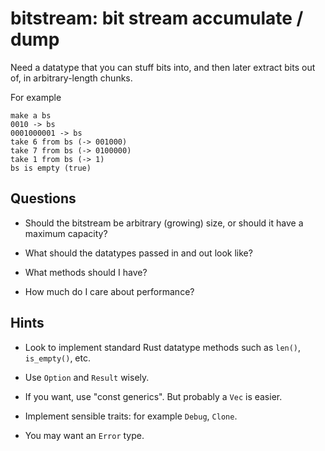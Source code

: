 # bitstream: bit stream accumulate / dump

Need a datatype that you can stuff bits into, and then later
extract bits out of, in arbitrary-length chunks.

For example

    make a bs
    0010 -> bs
    0001000001 -> bs
    take 6 from bs (-> 001000)
    take 7 from bs (-> 0100000)
    take 1 from bs (-> 1)
    bs is empty (true)

## Questions

* Should the bitstream be arbitrary (growing) size,
  or should it have a maximum capacity?

* What should the datatypes passed in and out look like?

* What methods should I have?

* How much do I care about performance?

## Hints

* Look to implement standard Rust datatype methods such as
  `len()`, `is_empty()`, etc.
  
* Use `Option` and `Result` wisely.

* If you want, use "const generics". But probably a `Vec` is
  easier.

* Implement sensible traits: for example `Debug`, `Clone`.

* You may want an `Error` type.
